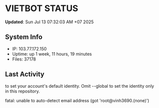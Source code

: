 # VIETBOT STATUS
**Updated**: Sun Jul 13 07:32:03 AM +07 2025

## System Info
- IP: 103.77.172.150
- Uptime: up 1 week, 11 hours, 19 minutes
- Files: 37178

## Last Activity

to set your account's default identity.
Omit --global to set the identity only in this repository.

fatal: unable to auto-detect email address (got 'root@vinh3690.(none)')

